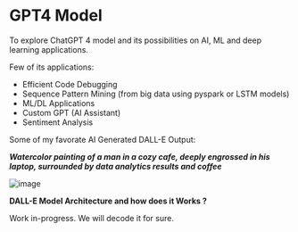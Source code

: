 # GPT4 Model
To explore ChatGPT 4 model and its possibilities on AI, ML and deep learning applications. 

Few of its applications:
- Efficient Code Debugging
- Sequence Pattern Mining (from big data using pyspark or LSTM models)
- ML/DL Applications
- Custom GPT (AI Assistant)
- Sentiment Analysis
  


Some of my favorate AI Generated DALL-E Output:

**_Watercolor painting of a man in a cozy cafe, deeply engrossed in his laptop, surrounded by data analytics results and coffee_**

![image](https://github.com/vivekanandpkr/GPT4-Model/assets/21027388/1d48f0cc-e937-4d59-b01a-cd8bc8ff9cf5)



**DALL-E Model Architecture and how does it Works ?**

Work in-progress. We will decode it for sure.




